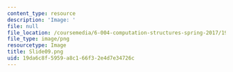 ```yaml
---
content_type: resource
description: 'Image: '
file: null
file_location: /coursemedia/6-004-computation-structures-spring-2017/19da6c8f5959a8c166f32e4d7e34726c_Slide09.png
file_type: image/png
resourcetype: Image
title: Slide09.png
uid: 19da6c8f-5959-a8c1-66f3-2e4d7e34726c
---
```

